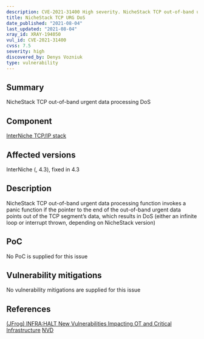 ```yaml
---
description: CVE-2021-31400 High severity. NicheStack TCP out-of-band urgent data processing DoS
title: NicheStack TCP URG DoS
date_published: "2021-08-04"
last_updated: "2021-08-04"
xray_id: XRAY-194050
vul_id: CVE-2021-31400
cvss: 7.5
severity: high
discovered_by: Denys Vozniuk
type: vulnerability
---
```

## Summary
NicheStack TCP out-of-band urgent data processing DoS

## Component

[InterNiche TCP/IP stack](https://www.hcc-embedded.com/products/networking/tcpip-applications)

## Affected versions

InterNiche (, 4.3), fixed in 4.3

## Description

NicheStack TCP out-of-band urgent data processing function invokes a panic function if the pointer to the end of the out-of-band urgent data points out of the TCP segment’s data, which results in DoS (either an infinite loop or interrupt thrown, depending on NicheStack version)

## PoC

No PoC is supplied for this issue

## Vulnerability mitigations

No vulnerability mitigations are supplied for this issue

## References

[(JFrog) INFRA:HALT New Vulnerabilities Impacting OT and Critical Infrastructure](https://jfrog.com/blog/infrahalt-14-new-security-vulnerabilities-found-in-nichestack/)
[NVD](https://nvd.nist.gov/vuln/detail/CVE-2021-31400)